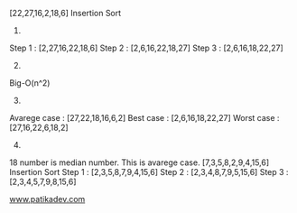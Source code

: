 [22,27,16,2,18,6] Insertion Sort

1.
Step 1 : [2,27,16,22,18,6]
Step 2 : [2,6,16,22,18,27]
Step 3 : [2,6,16,18,22,27]


2.
Big-O(n^2)


3.
Avarege case : [27,22,18,16,6,2]
Best case : [2,6,16,18,22,27]
Worst case : [27,16,22,6,18,2]


4.
18 number is median number. This is avarege case.
[7,3,5,8,2,9,4,15,6] Insertion Sort
Step 1 : [2,3,5,8,7,9,4,15,6]
Step 2 : [2,3,4,8,7,9,5,15,6]
Step 3 : [2,3,4,5,7,9,8,15,6]

www.patikadev.com
